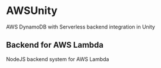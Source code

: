 # AWSUnity
 AWS DynamoDB with Serverless backend integration in Unity

## Backend for AWS Lambda
 NodeJS backend system for AWS Lambda

